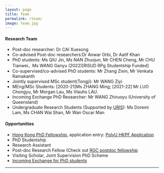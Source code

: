 ```yaml
---
layout: page
title: Team
permalink: /team/
image: team.jpg
---
```


#### Research Team
* Post-doc researcher: Dr CAI Xuesong
* Co-advised Post-doc researchers:Dr Anwar Orbi, Dr Aatif Khan
* PhD students: Ms QIU Jin, Ms NAN Zhuojun, Mr CHEN Cheng, Mr CHU Tianwei，Ms WANG Ganyu (2022)[RISUD RPg Studentship Funded]
* Co-supervised/co-advised PhD students: Mr Zhang Zixin, Mr Venkata Ramakanth 
* Jointly supervised MSc student(Tongji): Mr WANG Ziyi
* MEng/MSc Students: [2020-21]Ms ZHANG Ming; [2021-22] Mr LUO Chongyu, Mr Morgan Lau, Ms Vlauhs LAU.
* Incoming Exchange PhD Researcher: Mr WANG Zhiruoyu (University of Queensland)
* Undergraduate Research Students (Supported by [URIS](https://www.polyu.edu.hk/ous/uris/about-uris/)): Ms Doremi Lam, Ms CHAN Wai Shan, Mr Wan Oscar Man

#### Opportunities
* [Hong Kong PhD Fellowship](https://www.polyu.edu.hk/gs/hkpfs/what_is_the_fellowship.html), application entry: [PolyU HKPF Application](https://www.polyu.edu.hk/gs/hkpfs/how_to_apply.html)
* PhD Studentship
* Research Assistant
* Post-doc Research Fellow (Check out [RGC postdoc fellowship](https://www.ugc.edu.hk/eng/rgc/funding_opport/pdfs/)
* Visiting Scholar, Joint Supervision PhD Scheme
* [Incoming Exchange for PhD students](https://www.polyu.edu.hk/en/geo/exchange-and-study-abroad/incoming-students/)

***

